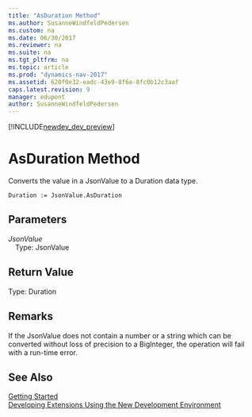 ```yaml
---
title: "AsDuration Method"
ms.author: SusanneWindfeldPedersen
ms.custom: na
ms.date: 06/30/2017
ms.reviewer: na
ms.suite: na
ms.tgt_pltfrm: na
ms.topic: article
ms.prod: "dynamics-nav-2017"
ms.assetid: 620f0e32-eadc-43e9-8f6e-8fc0b12c3aaf
caps.latest.revision: 9
manager: edupont
author: SusanneWindfeldPedersen
---
```


[!INCLUDE[newdev_dev_preview](../includes/newdev_dev_preview.md)]

# AsDuration Method

Converts the value in a JsonValue to a Duration data type.

```
Duration := JsonValue.AsDuration
```

## Parameters
*JsonValue*  
&emsp;Type: JsonValue

## Return Value
Type: Duration

## Remarks
If the JsonValue does not contain a number or a string which can be converted without loss of precision to a BigInteger, the operation will fail with a run-time error.

## See Also
[Getting Started](../devenv-get-started.md)  
[Developing Extensions Using the New Development Environment](../devenv-dev-overview.md)

